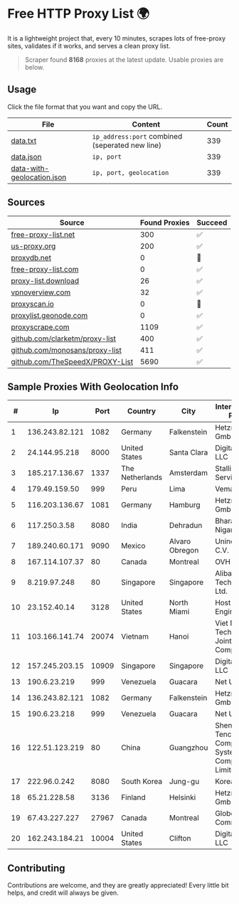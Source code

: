 
# Free HTTP Proxy List 🌍

It is a lightweight project that, every 10 minutes, scrapes lots of free-proxy sites, validates if it works, and serves a clean proxy list.


> Scraper found **8168** proxies at the latest update. Usable proxies are below.

## Usage

Click the file format that you want and copy the URL.


|File|Content|Count|
|----|-------|-----|
|[data.txt](https://raw.githubusercontent.com/themiralay/Proxy-List-World/master/data.txt)|`ip_address:port` combined (seperated new line)|339|
|[data.json](https://raw.githubusercontent.com/themiralay/Proxy-List-World/master/data.json)|`ip, port`|339|
|[data-with-geolocation.json](https://raw.githubusercontent.com/themiralay/Proxy-List-World/master/data-with-geolocation.json)|`ip, port, geolocation`|339|

## Sources

|Source|Found Proxies|Succeed|
|------|-------------|-------|
|[free-proxy-list.net](https://free-proxy-list.net)|300|✅|
|[us-proxy.org](https://www.us-proxy.org)|200|✅|
|[proxydb.net](http://proxydb.net)|0|🚫|
|[free-proxy-list.com](https://free-proxy-list.com/?page=&port=&type%5B%5D=http&type%5B%5D=https&up_time=0&search=Search)|0|✅|
|[proxy-list.download](https://www.proxy-list.download/HTTP)|26|✅|
|[vpnoverview.com](https://vpnoverview.com/privacy/anonymous-browsing/free-proxy-servers)|32|✅|
|[proxyscan.io](https://www.proxyscan.io)|0|🚫|
|[proxylist.geonode.com](https://proxylist.geonode.com/api/proxy-list?limit=300&page=1&sort_by=lastChecked&sort_type=desc&protocols=http,https)|0|✅|
|[proxyscrape.com](https://api.proxyscrape.com/v2/?request=displayproxies&protocol=http&timeout=10000&country=all&ssl=all&anonymity=all)|1109|✅|
|[github.com/clarketm/proxy-list](https://raw.githubusercontent.com/clarketm/proxy-list/master/proxy-list-raw.txt)|400|✅|
|[github.com/monosans/proxy-list](https://raw.githubusercontent.com/monosans/proxy-list/main/proxies/http.txt)|411|✅|
|[github.com/TheSpeedX/PROXY-List](https://raw.githubusercontent.com/TheSpeedX/PROXY-List/master/http.txt)|5690|✅|


## Sample Proxies With Geolocation Info

|#|Ip|Port|Country|City|Internet Service Provider|
|-|--|----|-------|----|-------------------------|
|1|136.243.82.121|1082|Germany|Falkenstein|Hetzner Online GmbH|
|2|24.144.95.218|8000|United States|Santa Clara|DigitalOcean, LLC|
|3|185.217.136.67|1337|The Netherlands|Amsterdam|Stallion Network Services Limited|
|4|179.49.159.50|999|Peru|Lima|Vemax S.A.C|
|5|116.203.136.67|1081|Germany|Hamburg|Hetzner Online GmbH|
|6|117.250.3.58|8080|India|Dehradun|Bharat Sanchar Nigam Ltd|
|7|189.240.60.171|9090|Mexico|Alvaro Obregon|Uninet S.A. de C.V.|
|8|167.114.107.37|80|Canada|Montreal|OVH SAS|
|9|8.219.97.248|80|Singapore|Singapore|Alibaba (US) Technology Co., Ltd.|
|10|23.152.40.14|3128|United States|North Miami|Host-Engine.com|
|11|103.166.141.74|20074|Vietnam|Hanoi|Viet NAM Cloud Technology Joint Stock Company|
|12|157.245.203.15|10909|Singapore|Singapore|DigitalOcean, LLC|
|13|190.6.23.219|999|Venezuela|Guacara|Net Uno|
|14|136.243.82.121|1082|Germany|Falkenstein|Hetzner Online GmbH|
|15|190.6.23.218|999|Venezuela|Guacara|Net Uno|
|16|122.51.123.219|80|China|Guangzhou|Shenzhen Tencent Computer Systems Company Limited|
|17|222.96.0.242|8080|South Korea|Jung-gu|Korea Telecom|
|18|65.21.228.58|3136|Finland|Helsinki|Hetzner Online GmbH|
|19|67.43.227.227|27967|Canada|Montreal|GloboTech Communications|
|20|162.243.184.21|10004|United States|Clifton|DigitalOcean, LLC|



## Contributing

Contributions are welcome, and they are greatly appreciated! Every
little bit helps, and credit will always be given.

